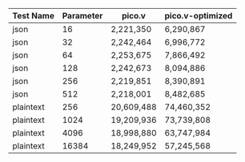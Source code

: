 | Test Name | Parameter | pico.v | pico.v-optimized |
| --- | --- | --- | --- |
| json | 16 | 2,221,350 | 6,290,867 |
| json | 32 | 2,242,464 | 6,996,772 |
| json | 64 | 2,253,675 | 7,866,492 |
| json | 128 | 2,242,673 | 8,094,886 |
| json | 256 | 2,219,851 | 8,390,891 |
| json | 512 | 2,218,001 | 8,482,685 |
| plaintext | 256 | 20,609,488 | 74,460,352 |
| plaintext | 1024 | 19,209,936 | 73,739,808 |
| plaintext | 4096 | 18,998,880 | 63,747,984 |
| plaintext | 16384 | 18,249,952 | 57,245,568 |

